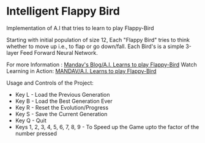 # Intelligent Flappy Bird

Implementation of A.I that tries to learn to play Flappy-Bird

Starting with initial population of size 12, Each "Flappy Bird" tries to think whether to move up i.e., to flap or go down/fall. Each Bird's is a simple 3-layer Feed Forward Neural Network.

For more Information : [Mandav's Blog/A.I. Learns to play Flappy-Bird](https://jatinmandav.wordpress.com/2018/03/05/a-i-learns-to-play-flappy-bird/)
Watch Learning in Action: [MANDAV/A.I. Learns to play Flappy-Bird](https://youtu.be/H9BY-xr2QBY)

Usage and Controls of the Project:
  - Key L - Load the Previous Generation
  - Key B - Load the Best Generation Ever
  - Key R - Reset the Evolution/Progress
  - Key S - Save the Current Generation
  - Key Q - Quit
  - Keys 1, 2, 3, 4, 5, 6, 7, 8, 9 - To Speed up the Game upto the factor of the number pressed
